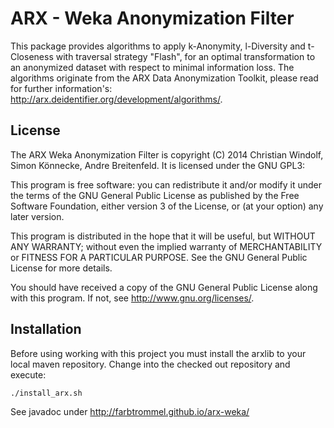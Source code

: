 ARX - Weka Anonymization Filter
====
This package provides algorithms to apply k-Anonymity, l-Diversity and t-Closeness with traversal strategy "Flash", for an optimal transformation to an anonymized dataset with respect to minimal information loss. The algorithms originate from the ARX Data Anonymization Toolkit, please read for further information's: http://arx.deidentifier.org/development/algorithms/.


License
------

The ARX Weka Anonymization Filter is copyright (C) 2014 Christian Windolf, Simon Könnecke, Andre Breitenfeld. It is licensed under the GNU GPL3:

This program is free software: you can redistribute it and/or modify it under the terms of the GNU General Public License as published by the Free Software Foundation, either version 3 of the License, or (at your option) any later version.

This program is distributed in the hope that it will be useful, but WITHOUT ANY WARRANTY; without even the implied warranty of MERCHANTABILITY or FITNESS FOR A PARTICULAR PURPOSE. See the GNU General Public License for more details.

You should have received a copy of the GNU General Public License along with this program. If not, see http://www.gnu.org/licenses/.

Installation
-------

Before using working with this project you must install the arxlib to your local maven repository. Change into the checked out repository and execute:

```bash
./install_arx.sh
```
See javadoc under http://farbtrommel.github.io/arx-weka/

